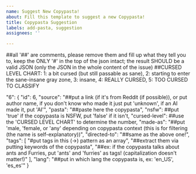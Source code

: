 ```yaml
---
name: Suggest New Copypasta!
about: Fill this template to suggest a new Copypasta!
title: Copypasta Suggestion
labels: add-pasta, suggestion
assignees: ''

---
```


##all '##' are comments, please remove them and fill up what they tell you to, keep the ONLY '#' in the top of the json intact; the result SHOULD be a valid JSON (only the JSON in the whole content of the issue)
##CURSED LEVEL CHART: 1: a bit cursed (but still passable as sane), 2: starting to enter the sane-insane gray zone, 3: insane, 4: REALLY CURSED, 5: TOO CURSED TO CLASSIFY

"6": {
	"id": 6,
	"source": "##put a link (if it's from Reddit (if possible)), or put author name, if you don't know who made it just put 'unknown', if an AI made it, put 'AI'",
	"pasta": "##paste here the copypasta",
	"nsfw": ##put 'true' if the copypasta is NSFW, put 'false' if it isn't,
	"cursed-level": ##use the 'CURSED LEVEL CHART' to determine the number,
	"made-as": "##put 'male, 'female, or 'any' depending on copypasta context (this is for filtering (the name is self-explanatory))",
	"directed-to": "##same as the above one!",
	"tags": [ "#put tags in this (->) pattern as an array", "##extract them via putting keywords of the copypasta", "##ex: if the copypasta talks about ants and Furries, put 'ants' and 'furries' as tags! (capitalization doesn't matter!)" ],
	"lang": "##put in which lang the copypasta is, ex: 'en_US', 'es_es'"
}
